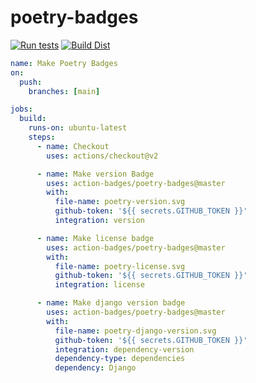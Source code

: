 # poetry-badges

[![Run tests](https://github.com/action-badges/poetry-badges/actions/workflows/test.yml/badge.svg?branch=main)](https://github.com/action-badges/poetry-badges/actions/workflows/test.yml)
[![Build Dist](https://github.com/action-badges/poetry-badges/actions/workflows/build-dist.yml/badge.svg?branch=main)](https://github.com/action-badges/poetry-badges/actions/workflows/build-dist.yml)

```yaml
name: Make Poetry Badges
on:
  push:
    branches: [main]

jobs:
  build:
    runs-on: ubuntu-latest
    steps:
      - name: Checkout
        uses: actions/checkout@v2

      - name: Make version Badge
        uses: action-badges/poetry-badges@master
        with:
          file-name: poetry-version.svg
          github-token: '${{ secrets.GITHUB_TOKEN }}'
          integration: version

      - name: Make license badge
        uses: action-badges/poetry-badges@master
        with:
          file-name: poetry-license.svg
          github-token: '${{ secrets.GITHUB_TOKEN }}'
          integration: license

      - name: Make django version badge
        uses: action-badges/poetry-badges@master
        with:
          file-name: poetry-django-version.svg
          github-token: '${{ secrets.GITHUB_TOKEN }}'
          integration: dependency-version
          dependency-type: dependencies
          dependency: Django
```
